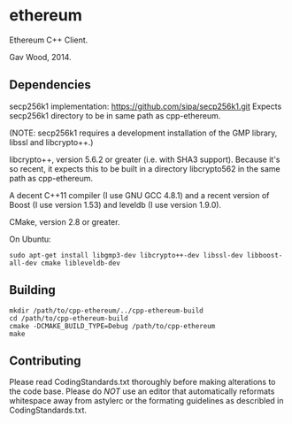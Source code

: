 # ethereum

Ethereum C++ Client.

Gav Wood, 2014.

## Dependencies

secp256k1 implementation: https://github.com/sipa/secp256k1.git
Expects secp256k1 directory to be in same path as cpp-ethereum.

(NOTE: secp256k1 requires a development installation of the GMP library, libssl and libcrypto++.)

libcrypto++, version 5.6.2 or greater (i.e. with SHA3 support). Because it's so recent, it expects this to be built in a directory libcrypto562 in the same path as cpp-ethereum.

A decent C++11 compiler (I use GNU GCC 4.8.1) and a recent version of Boost (I use version 1.53) and leveldb (I use version 1.9.0).

CMake, version 2.8 or greater.

On Ubuntu:

	sudo apt-get install libgmp3-dev libcrypto++-dev libssl-dev libboost-all-dev cmake libleveldb-dev

## Building

	mkdir /path/to/cpp-ethereum/../cpp-ethereum-build
	cd /path/to/cpp-ethereum-build
	cmake -DCMAKE_BUILD_TYPE=Debug /path/to/cpp-ethereum
	make

## Contributing

Please read CodingStandards.txt thoroughly before making alterations to the code base. Please do *NOT* use an editor that automatically reformats whitespace away from astylerc or the formating guidelines as describled in CodingStandards.txt.

